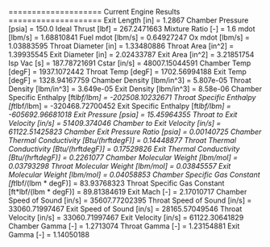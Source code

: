 ==================== Current Engine Results ====================
Exit Length [in]                                    = 1.2867
Chamber Pressure [psia]                             = 150.0
Ideal Thrust [lbf]                                  = 267.2471663
Mixture Ratio [-]                                   = 1.6
mdot [lbm/s]                                        = 1.68810841
Fuel mdot [lbm/s]                                   = 0.64927247
Ox mdot [lbm/s]                                     = 1.03883595
Throat Diameter [in]                                = 1.33480886
Throat Area [in^2]                                  = 1.39935545
Exit Diameter [in]                                  = 2.02433787
Exit Area [in^2]                                    = 3.21851754
Isp Vac [s]                                         = 187.78721691
Cstar [in/s]                                        = 48007.15044591
Chamber Temp [degF]                                 = 1937.1072442
Throat Temp [degF]                                  = 1702.56994188
Exit Temp [degF]                                    = 1328.94167759
Chamber Density [lbm/in^3]                          = 5.807e-05
Throat Density [lbm/in^3]                           = 3.649e-05
Exit Density [lbm/in^3]                             = 8.58e-06
Chamber Specific Enthalpy [ft*lbf/lbm]              = -202508.10232671
Throat Specific Enthalpy [ft*lbf/lbm]               = -320468.72700452
Exit Specific Enthalpy [ft*lbf/lbm]                 = -605692.96681018
Exit Pressure [psia]                                = 15.45964355
Throat to Exit Velocity [in/s]                      = 51409.374046
Chamber to Exit Velocity [in/s]                     = 61122.51425823
Chamber Exit Pressure Ratio [psia]                  = 0.00140725
Chamber Thermal Conductivity [Btu/(hr*ft*degF)]     = 0.14448877
Throat Thermal Conductivity [Btu/(hr*ft*degF)]      = 0.17529826
Exit Thermal Conductivity [Btu/(hr*ft*degF)]        = 0.2261077
Chamber Molecular Weight [lbm/mol]                  = 0.03793298
Throat Molecular Weight [lbm/mol]                   = 0.03845557
Exit Molecular Weight [lbm/mol]                     = 0.04058853
Chamber Specific Gas Constant [ft*lbf/(lbm * degF)] = 83.93768323
Throat Specific Gas Constant [ft*lbf/(lbm * degF)]  = 89.81384619
Exit Mach [-]                                       = 2.17010717
Chamber Speed of Sound [in/s]                       = 35607.77202395
Throat Speed of Sound [in/s]                        = 33060.71997467
Exit Speed of Sound [in/s]                          = 28165.57049546
Throat Velocity [in/s]                              = 33060.71997467
Exit Velocity [in/s]                                = 61122.30641829
Chamber Gamma [-]                                   = 1.2713074
Throat Gamma [-]                                    = 1.23154881
Exit Gamma [-]                                      = 1.14050188
